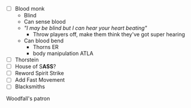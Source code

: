 - [ ] Blood monk
	- Blind
	- Can sense blood 
	- *"I may be blind but I can hear your heart beating"*
		- Throw players off, make them think they've got super hearing
	- Can blood bend
		- Thorns ER
		- body manipulation ATLA
- [ ] Thorstein
- [ ] House of S**ASS**?
- [ ] Reword Spirit Strike
- [ ] Add Fast Movement
- [ ] Blacksmiths

Woodfall's patron